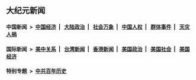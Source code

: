 ## 大纪元新闻

#### 中国新闻 &nbsp;>&nbsp; [中国经济](indexes/ncid283/README.md?10120445) &nbsp;| &nbsp; [大陆政治](indexes/ncid277/README.md?10120445) &nbsp;| &nbsp; [社会万象](indexes/ncid282/README.md?10120445) &nbsp;| &nbsp; [中国人权](indexes/ncid278/README.md?10120445) &nbsp;| &nbsp; [群体事件](indexes/ncid279/README.md?10120445) &nbsp;| &nbsp; [天灾人祸](indexes/ncid280/README.md?10120445)

#### 国际新闻 &nbsp;>&nbsp; [美中关系](indexes/nf1412576/README.md?10120445) &nbsp;| &nbsp; [台湾新闻](indexes/ncid1349361/README.md?10120445) &nbsp;| &nbsp; [香港新闻](indexes/ncid1349362/README.md?10120445) &nbsp;| &nbsp; [美国政治](indexes/ncid1078159/README.md?10120445) &nbsp;| &nbsp; [美国社会](indexes/ncid1078160/README.md?10120445) &nbsp;| &nbsp; [美国经济](indexes/ncid1078158/README.md?10120445)

#### 特别专题 &nbsp;>&nbsp; [中共百年历史](https://github.com/epoch-news/epoch-special/blob/master/README.md?10120445)  
